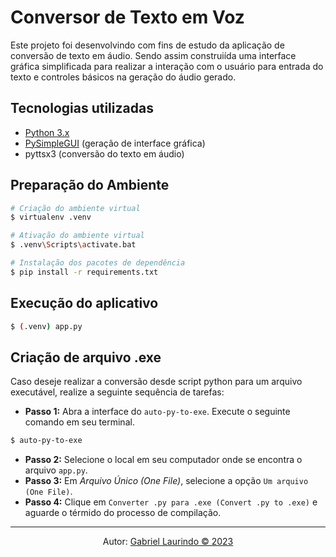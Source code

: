 # Conversor de Texto em Voz

Este projeto foi desenvolvindo com fins de estudo da aplicação de conversão de texto em áudio. Sendo assim construiída uma interface gráfica simplificada para realizar a interação com o usuário para entrada do texto e controles básicos na geração do áudio gerado.

## Tecnologias utilizadas
- [Python 3.x](https://www.python.org/)
- [PySimpleGUI](https://www.pysimplegui.org/en/latest/cookbook/) (geração de interface gráfica)
- pyttsx3 (conversão do texto em áudio)

## Preparação do Ambiente

~~~bash
# Criação do ambiente virtual
$ virtualenv .venv

# Ativação do ambiente virtual
$ .venv\Scripts\activate.bat

# Instalação dos pacotes de dependência
$ pip install -r requirements.txt
~~~

## Execução do aplicativo
~~~bash
$ (.venv) app.py
~~~

## Criação de arquivo .exe

Caso deseje realizar a conversão desde script python para um arquivo executável, realize a seguinte sequência de tarefas:

- __Passo 1:__ Abra a interface do `auto-py-to-exe`. Execute o seguinte comando em seu terminal.

~~~bash
$ auto-py-to-exe
~~~

- __Passo 2:__ Selecione o local em seu computador onde se encontra o arquivo `app.py`.
- __Passo 3:__ Em *Arquivo Único (One File)*, selecione a opção `Um arquivo (One File)`.
- __Passo 4:__ Clique em `Converter .py para .exe (Convert .py to .exe)` e aguarde o térmido do processo de compilação.

---
<p align="center">Autor: <a href="https://github.com/gabriel-laurindo-1"> Gabriel Laurindo &#169; 2023 </a> </p>